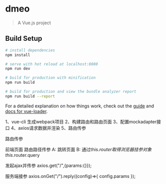 # dmeo

> A Vue.js project

## Build Setup

``` bash
# install dependencies
npm install

# serve with hot reload at localhost:8080
npm run dev

# build for production with minification
npm run build

# build for production and view the bundle analyzer report
npm run build --report
```

For a detailed explanation on how things work, check out the [guide](http://vuejs-templates.github.io/webpack/) and [docs for vue-loader](http://vuejs.github.io/vue-loader).


1、vue-cli 生成webpack项目
2、构建路由和路由页面
3、配置mockadapter接口
4、axios请求数据并渲染 
5、路由传参


路由传参

前端页面 路由路径传参
A:
<router-link :to="{ path:'/'},query:{ id:1111}">
	跳转页面
</router-link>
B:
通过this.$router取得浏览器挂参对象
this.$router.query

发起ajax并传参
axios.get("/",{params:{}});

服务端接参
axios.onGet("/").reply((config)=>{
	config.params
});

